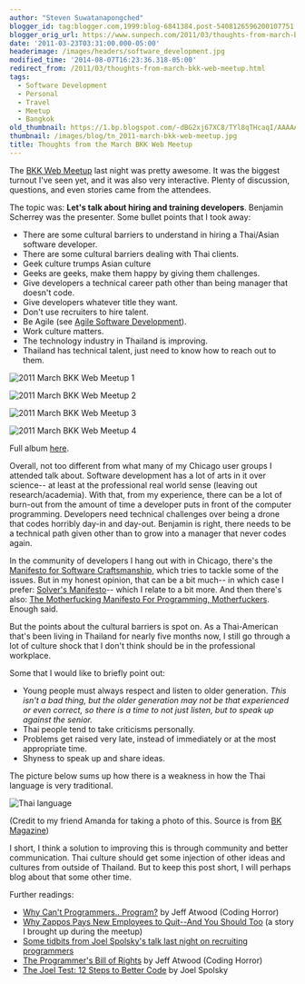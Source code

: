 ```yaml
---
author: "Steven Suwatanapongched"
blogger_id: tag:blogger.com,1999:blog-6841384.post-5408126596200107751
blogger_orig_url: https://www.sunpech.com/2011/03/thoughts-from-march-bkk-web-meetup.html
date: '2011-03-23T03:31:00.000-05:00'
headerimage: /images/headers/software_development.jpg
modified_time: '2014-08-07T16:23:36.318-05:00'
redirect_from: /2011/03/thoughts-from-march-bkk-web-meetup.html
tags:
  - Software Development
  - Personal
  - Travel
  - Meetup
  - Bangkok
old_thumbnail: https://1.bp.blogspot.com/-dBG2xj67XC8/TYl8qTHcaqI/AAAAAAAAkOU/60YDaID1JPw/s800/IMG_5097.JPG
thumbnail: /images/blog/tn_2011-march-bkk-web-meetup.jpg
title: Thoughts from the March BKK Web Meetup
---
```



The [BKK Web Meetup](https://www.meetup.com/bkk-web/) last night was pretty awesome. It was the biggest turnout I've seen yet, and it was also very interactive. Plenty of discussion, questions, and even stories came from the attendees.

The topic was: **Let's talk about hiring and training developers**. Benjamin Scherrey was the presenter. Some bullet points that I took away:

* There are some cultural barriers to understand in hiring a Thai/Asian software developer.
* There are some cultural barriers dealing with Thai clients.
* Geek culture trumps Asian culture
* Geeks are geeks, make them happy by giving them challenges. 
* Give developers a technical career path other than being manager that doesn't code. 
* Give developers whatever title they want.
* Don't use recruiters to hire talent. 
* Be Agile (see [Agile Software Development](https://en.wikipedia.org/wiki/Agile_software_development)).
* Work culture matters.
* The technology industry in Thailand is improving.
* Thailand has technical talent, just need to know how to reach out to them.

![2011 March BKK Web Meetup 1](/images/blog/IMG_5097.jpg)

![2011 March BKK Web Meetup 2](/images/blog/IMG_5100.jpg)

![2011 March BKK Web Meetup 3](/images/blog/IMG_5101.jpg)

![2011 March BKK Web Meetup 4](/images/blog/IMG_5102.jpg)

Full album [here](https://photos.app.goo.gl/TjFoLTKoASuMMc6ZA).

Overall, not too different from what many of my Chicago user groups I attended talk about. Software development has a lot of arts in it over science-- at least at the professional real world sense (leaving out research/academia). With that, from my experience, there can be a lot of burn-out from the amount of time a developer puts in front of the computer programming. Developers need technical challenges over being a drone that codes horribly day-in and day-out. Benjamin is right, there needs to be a technical path given other than to grow into a manager that never codes again.

In the community of developers I hang out with in Chicago, there's the [Manifesto for Software Craftsmanship](https://manifesto.softwarecraftsmanship.org/), which tries to tackle some of the issues. But in my honest opinion, that can be a bit much-- in which case I prefer: [Solver's Manifesto](https://www.solversmanifesto.com/)-- which I relate to a bit more. And then there's also: [The Motherfucking Manifesto For Programming, Motherfuckers](https://programming-motherfucker.com/). Enough said.

But the points about the cultural barriers is spot on. As a Thai-American that's been living in Thailand for nearly five months now, I still go through a lot of culture shock that I don't think should be in the professional workplace.

Some that I would like to briefly point out:

* Young people must always respect and listen to older generation. *This isn't a bad thing, but the older generation may not be that experienced or even correct, so there is a time to not just listen, but to speak up against the senior.*
* Thai people tend to take criticisms personally.
* Problems get raised very late, instead of immediately or at the most appropriate time.
* Shyness to speak up and share ideas.

The picture below sums up how there is a weakness in how the Thai language is very traditional.

![Thai language](/images/blog/181615_686374807707_48601744_36609693_7906932_n.jpg)

(Credit to my friend Amanda for taking a photo of this. Source is from [BK Magazine](https://bk.asia-city.com/))

I short, I think a solution to improving this is through community and better communication. Thai culture should get some injection of other ideas and cultures from outside of Thailand. But to keep this post short, I will perhaps blog about that some other time.

Further readings:

* [Why Can't Programmers.. Program?](https://www.codinghorror.com/blog/2007/02/why-cant-programmers-program.html) by Jeff Atwood (Coding Horror)
* [Why Zappos Pays New Employees to Quit--And You Should Too](https://blogs.hbr.org/taylor/2008/05/why_zappos_pays_new_employees.html) (a story I brought up during the meetup)
* [Some tidbits from Joel Spolsky's talk last night on recruiting programmers](https://cdixon.posterous.com/some-tidbits-from-joel-spolskys-talk-last-nig)
* [The Programmer's Bill of Rights](https://www.codinghorror.com/blog/2006/08/the-programmers-bill-of-rights.html) by Jeff Atwood (Coding Horror)
* [The Joel Test: 12 Steps to Better Code](https://www.joelonsoftware.com/articles/fog0000000043.html) by Joel Spolsky
